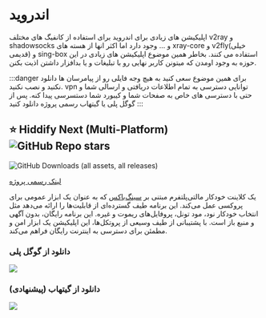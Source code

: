 # اندروید
اپلیکیشن های زیادی برای اندروید برای استفاده از کانفیگ های مختلف v2ray و shadowsocks و ... وجود دارد اما اکثر انها از هسته های xray-core و v2fly(خیلی قدیمی) و sing-box استفاده می کنند.
بخاطر همین موضوع اپلیکیشن های زیادی در این حوزه به وجود اومدن که میتونن کاربر نهایی رو با تبلیغات و یا بدافزار داشتن اذیت بکنن. 

:::danger
برای همین موضوع سعی کنید به هیچ وجه فایلی رو از پیامرسان ها دانلود نکنید و نصب نکنید.
vpn توانایی دسترسی به تمام اطلاعات دریافتی و ارسالی شما و حتی با دسترسی های خاص به صفحات شما و کیبورد شما دستسرسی پیدا کنه. پس از گوگل پلی یا گیتهاب رسمی پروژه دانلود کنید
:::

## ⭐️ Hiddify Next (Multi-Platform) ![GitHub Repo stars](https://img.shields.io/github/stars/hiddify/hiddify-next)
![GitHub Downloads (all assets, all releases)](https://img.shields.io/github/downloads/hiddify/hiddify-next/total?logo=github)

[لینک رسمی پروژه](https://github.com/hiddify/hiddify-next) 

یک کلاینت خودکار مالتی‌پلتفرم مبتنی بر [سینگ‌باکس](https://github.com/SagerNet/sing-box) که به عنوان یک ابزار عمومی برای پروکسی عمل می‌کند. این برنامه طیف گسترده‌ای از قابلیت‌ها را ارائه می‌دهد مثل انتخاب خودکار نود، مود تونل، پروفایل‌های ریموت و غیره. این برنامه رایگان، بدون آگهی و منبع باز است. با پشتیبانی از طیف وسیعی از پروتکل‌ها، این اپلیکیشن یک ابزار امن و مطمئن برای دسترسی به اینترنت رایگان فراهم می‌کند.
### دانلود از گوگل پلی
<a href="https://github.com/hiddify/hiddify-next/releases/latest/download/Hiddify-Android-universal.apk"><img src="https://img.shields.io/badge/GooglePlay-official-044d29.svg?logo=googleplay"></a><br>
### دانلود از گیتهاب (پیشنهادی)
<a href="https://github.com/hiddify/hiddify-next/releases/latest/download/Hiddify-Android-universal.apk"><img src="https://img.shields.io/badge/APK-Universal-044d29.svg?logo=android"></a><br>